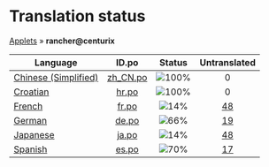 # Translation status
[Applets](../../README.md) &#187; **rancher@centurix**

Language | ID.po | Status | Untranslated
---------|:--:|:------:|:-----------:
[Chinese (Simplified)](../../language-status/zh_CN.md) | [zh_CN.po](po/zh_CN.po) | ![100%](http://progressed.io/bar/100) | 0
[Croatian](../../language-status/hr.md) | [hr.po](po/hr.po) | ![100%](http://progressed.io/bar/100) | 0
[French](../../language-status/fr.md) | [fr.po](po/fr.po) | ![14%](http://progressed.io/bar/14) | [48](untranslated-po/fr.md)
[German](../../language-status/de.md) | [de.po](po/de.po) | ![66%](http://progressed.io/bar/66) | [19](untranslated-po/de.md)
[Japanese](../../language-status/ja.md) | [ja.po](po/ja.po) | ![14%](http://progressed.io/bar/14) | [48](untranslated-po/ja.md)
[Spanish](../../language-status/es.md) | [es.po](po/es.po) | ![70%](http://progressed.io/bar/70) | [17](untranslated-po/es.md)
